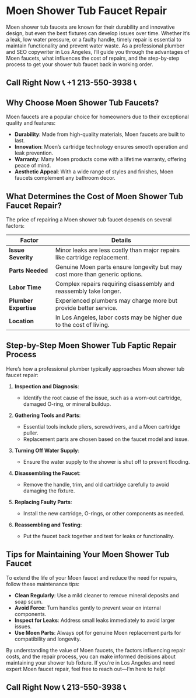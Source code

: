 # Moen Shower Tub Faucet Repair  

Moen shower tub faucets are known for their durability and innovative design, but even the best fixtures can develop issues over time. Whether it’s a leak, low water pressure, or a faulty handle, timely repair is essential to maintain functionality and prevent water waste. As a professional plumber and SEO copywriter in Los Angeles, I’ll guide you through the advantages of Moen faucets, what influences the cost of repairs, and the step-by-step process to get your shower tub faucet back in working order.  

## Call Right Now 📞 +1 213-550-3938 📞

## Why Choose Moen Shower Tub Faucets?  

Moen faucets are a popular choice for homeowners due to their exceptional quality and features:  

- **Durability**: Made from high-quality materials, Moen faucets are built to last.  
- **Innovation**: Moen’s cartridge technology ensures smooth operation and leak prevention.  
- **Warranty**: Many Moen products come with a lifetime warranty, offering peace of mind.  
- **Aesthetic Appeal**: With a wide range of styles and finishes, Moen faucets complement any bathroom decor.  

## What Determines the Cost of Moen Shower Tub Faucet Repair?  

The price of repairing a Moen shower tub faucet depends on several factors:  

| **Factor**               | **Details**                                                                 |  
|--------------------------|-----------------------------------------------------------------------------|  
| **Issue Severity**       | Minor leaks are less costly than major repairs like cartridge replacement. |  
| **Parts Needed**         | Genuine Moen parts ensure longevity but may cost more than generic options.  |  
| **Labor Time**           | Complex repairs requiring disassembly and reassembly take longer.         |  
| **Plumber Expertise**     | Experienced plumbers may charge more but provide better service.           |  
| **Location**             | In Los Angeles, labor costs may be higher due to the cost of living.       |  

## Step-by-Step Moen Shower Tub Faptic Repair Process  

Here’s how a professional plumber typically approaches Moen shower tub faucet repair:  

1. **Inspection and Diagnosis**:  
   - Identify the root cause of the issue, such as a worn-out cartridge, damaged O-ring, or mineral buildup.  

2. **Gathering Tools and Parts**:  
   - Essential tools include pliers, screwdrivers, and a Moen cartridge puller.  
   - Replacement parts are chosen based on the faucet model and issue.  

3. **Turning Off Water Supply**:  
   - Ensure the water supply to the shower is shut off to prevent flooding.  

4. **Disassembling the Faucet**:  
   - Remove the handle, trim, and old cartridge carefully to avoid damaging the fixture.  

5. **Replacing Faulty Parts**:  
   - Install the new cartridge, O-rings, or other components as needed.  

6. **Reassembling and Testing**:  
   - Put the faucet back together and test for leaks or functionality.  

## Tips for Maintaining Your Moen Shower Tub Faucet  

To extend the life of your Moen faucet and reduce the need for repairs, follow these maintenance tips:  

- **Clean Regularly**: Use a mild cleaner to remove mineral deposits and soap scum.  
- **Avoid Force**: Turn handles gently to prevent wear on internal components.  
- **Inspect for Leaks**: Address small leaks immediately to avoid larger issues.  
- **Use Moen Parts**: Always opt for genuine Moen replacement parts for compatibility and longevity.  

By understanding the value of Moen faucets, the factors influencing repair costs, and the repair process, you can make informed decisions about maintaining your shower tub fixture. If you’re in Los Angeles and need expert Moen faucet repair, feel free to reach out—I’m here to help!
## Call Right Now 📞 213-550-3938 📞